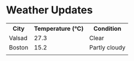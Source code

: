 # Weather Updates

<!-- WEATHER-UPDATE-START -->
<table><tr><th>City</th><th>Temperature (°C)</th><th>Condition</th></tr><tr><td>Valsad</td><td>27.3</td><td>Clear</td></tr><tr><td>Boston</td><td>15.2</td><td>Partly cloudy</td></tr><tr><td></td><td></td><td></td></tr></table>
<!-- WEATHER-UPDATE-END -->
